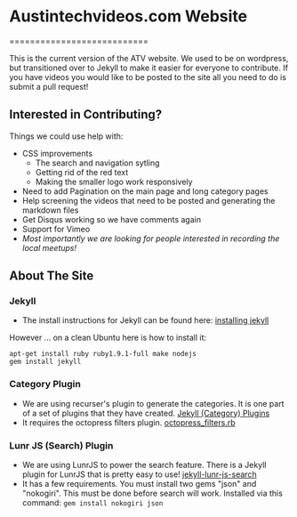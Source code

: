# Austintechvideos.com Website
===========================

This is the current version of the ATV website. We used to be on wordpress, but transitioned over to Jekyll to make it easier for everyone to contribute. If you have videos you would like to be posted to the site all you need to do is submit a pull request!

## Interested in Contributing?

Things we could use help with:
* CSS improvements
  * The search and navigation sytling
  * Getting rid of the red text
  * Making the smaller logo work responsively
* Need to add Pagination on the main page and long category pages
* Help screening the videos that need to be posted and generating the markdown files
* Get Disqus working so we have comments again
* Support for Vimeo
* *Most importantly we are looking for people interested in recording the local meetups!*


## About The Site
### Jekyll
* The install instructions for Jekyll can be found here: [installing jekyll](http://jekyllrb.com/docs/installation/)

However ... on a clean Ubuntu here is how to install it:

``` 
apt-get install ruby ruby1.9.1-full make nodejs
gem install jekyll
```  

### Category Plugin
* We are using recurser's plugin to generate the categories. It is one part of a set of plugins that they have created. [Jekyll (Category) Plugins](https://github.com/recurser/jekyll-plugins)
* It requires the octopress filters plugin. [octopress_filters.rb](https://github.com/recurser/jekyll-plugins/blob/master/_plugins/octopress_filters.rb)

### Lunr JS (Search) Plugin
* We are using LunrJS to power the search feature. There is a Jekyll plugin for LunrJS that is pretty easy to use! [jekyll-lunr-js-search](https://github.com/slashdotdash/jekyll-lunr-js-search)
* It has a few requirements. You must install two gems "json" and "nokogiri". This must be done before search will work. Installed via this command: ```gem install nokogiri json```


